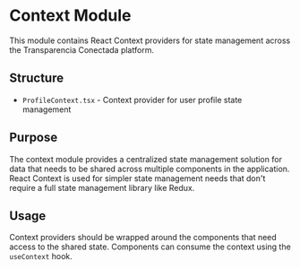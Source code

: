 # Context Module

This module contains React Context providers for state management across the Transparencia Conectada platform.

## Structure

- `ProfileContext.tsx` - Context provider for user profile state management

## Purpose

The context module provides a centralized state management solution for data that needs to be shared across multiple components in the application. React Context is used for simpler state management needs that don't require a full state management library like Redux.

## Usage

Context providers should be wrapped around the components that need access to the shared state. Components can consume the context using the `useContext` hook.